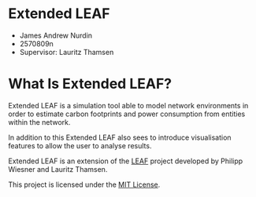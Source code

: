 # Extended LEAF
* James Andrew Nurdin
* 2570809n
* Supervisor: Lauritz Thamsen

# What Is Extended LEAF?
Extended LEAF is a simulation tool able to model network environments in order to estimate carbon footprints and power consumption from entities within the network.

In addition to this Extended LEAF also sees to introduce visualisation features to allow the user to analyse results.

Extended LEAF is an extension of the [LEAF](https://leaf.readthedocs.io/en/latest/) project developed by Philipp Wiesner and Lauritz Thamsen.

This project is licensed under the [MIT License](LICENSE).